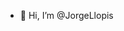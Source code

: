 - 👋 Hi, I’m @JorgeLlopis

<!---
JorgeLlopis/JorgeLlopis is a ✨ special ✨ repository because its `README.md` (this file) appears on your GitHub profile.
You can click the Preview link to take a look at your changes.
--->
